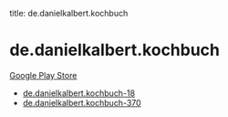 title: de.danielkalbert.kochbuch
# de.danielkalbert.kochbuch


[Google Play Store](https://play.google.com/store/apps/details?id=de.danielkalbert.kochbuch)


* [de.danielkalbert.kochbuch-18](./de.danielkalbert.kochbuch-18/)
* [de.danielkalbert.kochbuch-370](./de.danielkalbert.kochbuch-370/)